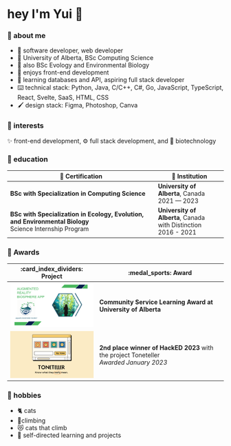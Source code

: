 # hey I'm Yui 👋

### 🐣 about me
- 📐 software developer, web developer
- :school: University of Alberta, BSc Computing Science
- 🧪 also BSc Evology and Environmental Biology
- :smiling_face_with_three_hearts: enjoys front-end development
- 📖 learning databases and API, aspiring full stack developer
- :keyboard: technical stack: Python, Java, C/C++, C#, Go, JavaScript, TypeScript, React, Svelte, SaaS, HTML, CSS
- 🖌️ design stack: Figma, Photoshop, Canva

### 💖 interests
✨ front-end development, ⚙️ full stack development, and 🥼 biotechnology


### 🏫 education
| :scroll: Certification | :school: Institution |
| ----------- | ------------------------------------------------------- |
| **BSc with Specialization in Computing Science** | **University of Alberta**, Canada<br> 2021 — 2023 |
| **BSc with Specialization in Ecology, Evolution, and Environmental Biology**<br> Science Internship Program | **University of Alberta**, Canada<br> with Distinction <br> 2016 - 2021 |

### 🏅 Awards
<table width="100%">
  <thead>
    <tr>
      <th width="35%">:card_index_dividers: Project</th>
      <th width="50%">:medal_sports: Award</th>
    </tr>
  </thead>
  <tbody>
    <tr>
      <td width="35%"><img src="https://github.com/antarc0y/antarc0y/blob/main/aquatic.png"/></td>
      <td width="50%"><b>Community Service Learning Award at University of Alberta </i></td>
    </tr>
    <tr>
      <td width="35%"><img src="https://github.com/antarc0y/antarc0y/blob/main/toneteller.png"/></td>
      <td width="50%"><b>2nd place winner of HackED 2023</b> with the project Toneteller<br/><i>Awarded January 2023</i></td>
    </tr>
  </tbody>
</table>

### 💛 hobbies
- 🐈 cats
- 🧗climbing
- 😻 cats that climb
- 🔖 self-directed learning and projects 
